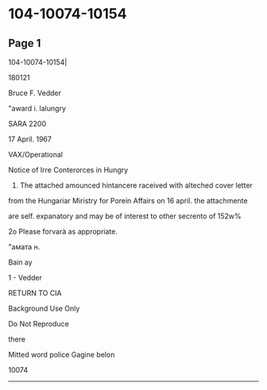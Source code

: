 # 104-10074-10154

## Page 1

104-10074-10154|

180121

Bruce F. Vedder

"award i. lalungry

SARA 2200

17 April. 1967

VAX/Operational

Notice of Irre Conterorces in Hungry

1. The attached amounced hintancere raceived with alteched cover letter

from the Hungariar Miristry for Porein Affairs on 16 april. the attachmente

are self. expanatory and may be of interest to other secrento of 152w%

2o Please forvarà as appropriate.

"амата н.

Bain ay

1 - Vedder

RETURN TO CIA

Background Use Only

Do Not Reproduce

there

Mitted word police Gagine belon

10074

---

